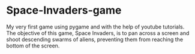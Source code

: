 # Space-Invaders-game
My very first game using pygame and with the help of youtube tutorials. The objective of this game, Space Invaders, is to pan across a screen and shoot descending swarms of aliens, preventing them from reaching the bottom of the screen.
